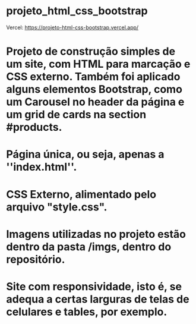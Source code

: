 # projeto_html_css_bootstrap

Vercel: https://projeto-html-css-bootstrap.vercel.app/

# Projeto de construção simples de um site, com HTML para marcação e CSS externo. Também foi aplicado alguns elementos Bootstrap, como um Carousel no header da página e um grid de cards na section #products.

# Página única, ou seja, apenas a ''index.html''.
# CSS Externo, alimentado pelo arquivo "style.css".
# Imagens utilizadas no projeto estão dentro da pasta /imgs, dentro do repositório.

# Site com responsividade, isto é, se adequa a certas larguras de telas de celulares e tables, por exemplo.
